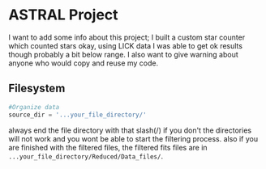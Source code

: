 # ASTRAL Project
I want to add some info about this project; I built a custom star counter which counted stars okay, using LICK data I was able to get ok results though probably a bit below range. I also want to give warning about anyone who would copy and reuse my code. 
## Filesystem
```python
#Organize data
source_dir = '...your_file_directory/'
```
always end the file directory with that slash(/) if you don't the directories will not work and you wont be able to start the filtering process.
also if you are finished with the filtered files, the filtered fits files are in ```...your_file_directory/Reduced/Data_files/```. 
